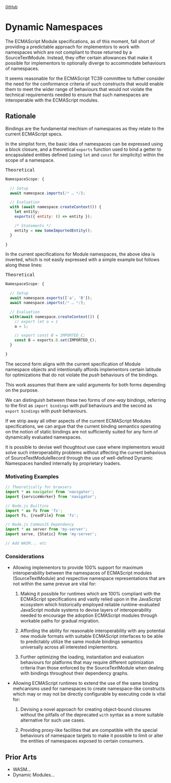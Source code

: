 ﻿<small float-right>
<a href="https://github.com/SMotaal/experimental/blob/master/modules/documents/Dynamic%20Namespaces.md" target="_blank">GitHub</a>
</small>

# Dynamic Namespaces

The ECMAScript Module specifications, as of this moment, fall short of providing a predictable approach for implementors to work with namespaces which are not compliant to those returned by a SourceTextModule. Instead, they offer certain allowances that make it possible for implementors to optionally diverge to accommodate behaviours of namespaces.

It seems reasonable for the ECMAScript TC39 committee to futher consider the need for the conformance criteria of such constructs that would enable them to meet the wider range of behaviours that would not violate the technical requirements needed to ensure that such namespaces are interoperable with the ECMAScript modules.

## Rationale

Bindings are the fundamental mechism of namespaces as they relate to the current ECMAScript specs.

In the simplist form, the basic idea of namespaces can be expressed using a block closure, and a theoretical `exports` function used to bind a getter to encapsulated entities defined (using `let` and `const` for simplicity) within the scope of a namespace.

<figcaption><kbd>Theoretical</kbd></figcaption>

```js
NamespaceScope: {

  // Setup
  await namespace.imports(/* … */);

  // Evaluation
  with (await namespace.createContext()) {
    let entity;
    exports({ entity: () => entity });

    /* Statements */
    entity = new SomeImportedEntity();
  }

}
```

In the current specifications for Module namespaces, the above idea is inverted, which is not easily expressed with a simple example but follows along these lines:

<figcaption><kbd>Theoretical</kbd></figcaption>

```js
NamespaceScope: {

  // Setup
  await namespace.exports(['a', 'B']);
  await namespace.imports(/* … */);

  // Evaluation
  with(await namespace.createContext()) {
    // export let a = 1
    a = 1;

    // export const B = IMPORTED_C;
    const B = exports.B.set(IMPORTED_C);
  }

}
```

The second form aligns with the current specification of Module namespace objects and intentionally affords implementors certain latitude for optimizations that do not violate the *push* behaviours of the bindings.

This work assumes that there are valid arguments for both forms depending on the purpose.

We can distinguish between these two forms of *one-way* bindings, referring to the first as `import bindings` with *pull* behaviours and the second as `export bindings` with *push* behaviours.

If we strip away all other aspects of the current ECMAScript Modules specifications, we can argue that the current binding semantics operating on the notion of static bindings are not sufficiently suited for any form of dynamically evaluated namespaces.

It is possible to devise well thoughtout use case where implementors would solve such interoperability problems without affecting the current behavious of SourceTextModuleRecord through the use of well-defined Dynamic Namespaces handled internally by proprietary loaders.

### Motivating Examples

```js
// Theoretically for browsers
import * as navigator from 'navigator';
import {serviceWorker} from 'navigator';

// Node.js Builtins
import * as fs from 'fs';
import fs, {readFile} from 'fs';

// Node.js CommonJS Dependency
import * as server from 'my-server';
import serve, {Static} from 'my-server';

// Add WASM... etc
```

### Considerations

- Allowing implementors to provide 100% support for maximum interoperability between the namespaces of ECMAScript modules (SourceTextModule) and respective namespace representations that are not within the same prevue are vital for:

  1. Making it possible for runtimes which are 100% compliant with the ECMAScript specifications and vastly relied upon in the JavaScript ecosystem which historically employed reliable runtime-evaluated JavaScript module systems to devise layers of interoperability needed to encourage the adoption ECMAScript modules through workable paths for gradual migration.

  2. Affording the ability for reasonable interoperability with any potential new module formats with suitable ECMAScript interfaces to be able to predictably utilize the same module bindings semantics universally across all interested implementors.

  3. Further optimizing the loading, instantiation and evaluation behaviours for platforms that may require different optimization criteria than those enforced by the SourceTextModule when dealing with bindings throughout their dependency graphs.

- Allowing ECMAScript runtimes to extend the use of the same binding mehcanisms used for namespaces to create namespace-like constructs which may or may not be directly configurable by executing code is vital for:

  1. Devising a novel approach for creating object-bound closures without the pitfalls of the deprecated `with` syntax as a more suitable alternative for such use cases.

  2. Providing proxy-like facilities that are compatible with the special behaviours of namespace targets to make it possible to limit or alter the entities of namespaces exposed to certain consumers.

## Prior Arts

- WASM…
- Dynamic Modules…
